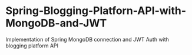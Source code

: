 # Spring-Blogging-Platforn-API-with-MongoDB-and-JWT
Implementation of Spring MongoDB connection and JWT Auth with blogging platform API
